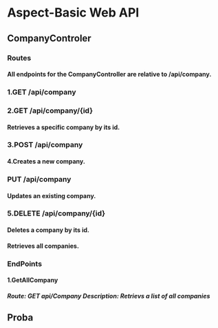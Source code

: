 # Aspect-Basic Web API
## CompanyControler
### Routes
#### All endpoints for the CompanyController are relative to /api/company.
### 1.GET /api/company
### 2.GET /api/company/{id}
#### Retrieves a specific company by its id.
### 3.POST /api/company
#### 4.Creates a new company.
### PUT /api/company
#### Updates an existing company.
### 5.DELETE /api/company/{id}
#### Deletes a company by its id.
#### Retrieves all companies.
### EndPoints
#### 1.GetAllCompany
##### Route: GET api/Company Description: Retrievs a list of all companies
## Proba
